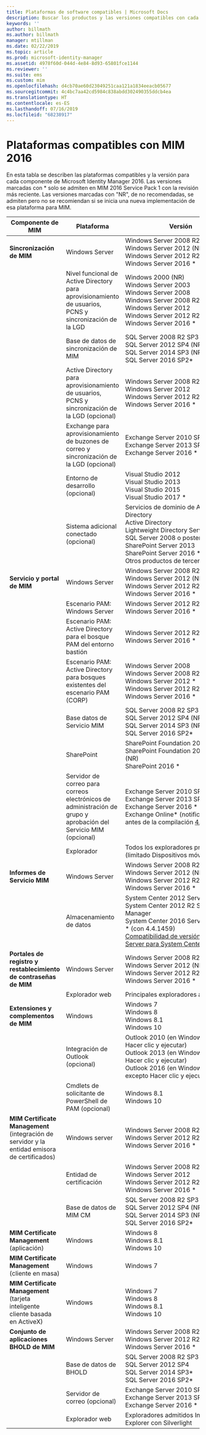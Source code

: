 ```yaml
---
title: Plataformas de software compatibles | Microsoft Docs
description: Buscar los productos y las versiones compatibles con cada uno de los componentes de MIM 2016
keywords: ''
author: billmath
ms.author: billmath
manager: mtillman
ms.date: 02/22/2019
ms.topic: article
ms.prod: microsoft-identity-manager
ms.assetid: 4978f60d-044d-4e84-8d93-65801fce1144
ms.reviewer: ''
ms.suite: ems
ms.custom: mim
ms.openlocfilehash: d4cb70ae60d23049251caa121a1834eeacb05677
ms.sourcegitcommit: 4c4bc7aa42cd5984c838abdd302490355ddcb4ea
ms.translationtype: HT
ms.contentlocale: es-ES
ms.lasthandoff: 07/16/2019
ms.locfileid: "68238917"
---
```

# <a name="supported-platforms-for-mim-2016"></a>Plataformas compatibles con MIM 2016

En esta tabla se describen las plataformas compatibles y la versión para cada componente de Microsoft Identity Manager 2016. Las versiones marcadas con * solo se admiten en MIM 2016 Service Pack 1 con la revisión más reciente.  Las versiones marcadas con "NR", de no recomendadas, se admiten pero no se recomiendan si se inicia una nueva implementación de esa plataforma para MIM.


| **Componente de MIM** | **Plataforma** | **Versión** |
|-------------------|--------------|--------------|
| **Sincronización de MIM** | Windows Server | Windows Server 2008 R2 SP1 (NR)<br/>Windows Server 2012 (NR)<br/>Windows Server 2012 R2<br/>Windows Server 2016 * |
| | Nivel funcional de Active Directory para aprovisionamiento de usuarios, PCNS y sincronización de la LGD | Windows 2000 (NR)<br/>Windows Server 2003<br/>Windows Server 2008<br/>Windows Server 2008 R2<br/>Windows Server 2012<br/>Windows Server 2012 R2<br/>Windows Server 2016 *
| | Base de datos de sincronización de MIM | SQL Server 2008 R2 SP3 (NR)<br/>SQL Server 2012 SP4 (NR)<br/>SQL Server 2014 SP3 (NR) <br/> SQL Server 2016 SP2* |
| | Active Directory para aprovisionamiento de usuarios, PCNS y sincronización de la LGD (opcional)|Windows Server 2008 R2 SP1<br/>Windows Server 2012<br/>Windows Server 2012 R2 <br/> Windows Server 2016 * |
| | Exchange para aprovisionamiento de buzones de correo y sincronización de la LGD (opcional)|Exchange Server 2010 SP3 (NR)<br/>Exchange Server 2013 SP1<br/>Exchange Server 2016 * |
| | Entorno de desarrollo (opcional) | Visual Studio 2012<br/>Visual Studio 2013 <br/> Visual Studio 2015 <br/> Visual Studio 2017 * |
| | Sistema adicional conectado (opcional) | Servicios de dominio de Active Directory<br/>Active Directory<br/>Lightweight Directory Services<br/>SQL Server 2008 o posterior<br/>SharePoint Server 2013<br/> SharePoint Server 2016 * <br/> Otros productos de terceros |
| **Servicio y portal de MIM** | Windows Server | Windows Server 2008 R2 SP1 (NR)<br/>Windows Server 2012 (NR)<br/>Windows Server 2012 R2 <br/> Windows Server 2016 * |
| |Escenario PAM:  Windows Server | Windows Server 2012 R2 (NR) <br/> Windows Server 2016 * |
| |Escenario PAM: Active Directory para el bosque PAM del entorno bastión | Windows Server 2012 R2 (NR) <br/> Windows Server 2016 * |
| |Escenario PAM: Active Directory para bosques existentes del escenario PAM (CORP) | Windows Server 2008 <br/> Windows Server 2008 R2 * <br/> Windows Server 2012 * <br/> Windows Server 2012 R2 * <br/> Windows Server 2016 * |
| | Base datos de Servicio MIM | SQL Server 2008 R2 SP3 (NR)<br/>SQL Server 2012 SP4 (NR)<br/>SQL Server 2014 SP3 (NR) <br/> SQL Server 2016 SP2* |
| | SharePoint | SharePoint Foundation 2010 (NR)<br/>SharePoint Foundation 2013 SP1 (NR) <br/> SharePoint 2016 * |
| | Servidor de correo para correos electrónicos de administración de grupo y aprobación del Servicio MIM (opcional) | Exchange Server 2010 SP3 (NR)<br/>Exchange Server 2013 SP1 <br/> Exchange Server 2016 * <br/> Exchange Online* (notificación solo antes de la compilación [4.4.1749.0](https://docs.microsoft.com/microsoft-identity-manager/reference/version-history#version-4417490)) |
| | Explorador | Todos los exploradores principales * (limitado Dispositivos móviles)|
| **Informes de Servicio MIM** | Windows Server |  Windows Server 2008 R2 SP1 (NR)<br/>Windows Server 2012 (NR) <br/>Windows Server 2012 R2 <br/> Windows Server 2016 * |
| | Almacenamiento de datos | System Center 2012 Service Manager <br/> System Center 2012 R2 Service Manager <br/> System Center 2016 Service Manager * (con 4.4.1459)<br/> [Compatibilidad de versión de SQL Server para System Center 2016](https://docs.microsoft.com/system-center/scsm/upgrade-to-sm-2016) |
| **Portales de registro y restablecimiento de contraseñas de MIM** | Windows Server | Windows Server 2008 R2 SP1 (NR)<br/>Windows Server 2012 (NR)<br/>Windows Server 2012 R2 <br/> Windows Server 2016 * |
| | Explorador web | Principales exploradores admitidos |
| **Extensiones y complementos de MIM** | Windows | Windows 7<br/>Windows 8<br/>Windows 8.1<br/>Windows 10 |
| | Integración de Outlook (opcional) | Outlook 2010 (en Windows, excepto Hacer clic y ejecutar)<br/>Outlook 2013 (en Windows, excepto Hacer clic y ejecutar) <br/> Outlook 2016 (en Windows 10, excepto Hacer clic y ejecutar) * |
| | Cmdlets de solicitante de PowerShell de PAM (opcional) | Windows 8.1<br/>Windows 10 |
| **MIM Certificate Management** (integración de servidor y la entidad emisora de certificados) | Windows server | Windows Server 2008 R2 SP1 (NR)<br/>Windows Server 2012 R2 <br/> Windows Server 2016 * |
| | Entidad de certificación | Windows Server 2008 R2 SP1 (NR)<br/>Windows Server 2012<br/>Windows Server 2012 R2 <br/> Windows Server 2016 * |
| | Base de datos de MIM CM | SQL Server 2008 R2 SP3 (NR)<br/>SQL Server 2012 SP4 (NR)<br/>SQL Server 2014 SP3 (NR) <br/> SQL Server 2016 SP2* |
| **MIM Certificate Management** (aplicación) | Windows | Windows 8<br/>Windows 8.1<br/>Windows 10 |
| **MIM Certificate Management** (cliente en masa) | Windows | Windows 7 |
| **MIM Certificate Management** (tarjeta inteligente cliente basada en ActiveX) | Windows | Windows 7 <br/> Windows 8 <br/> Windows 8.1 <br/> Windows 10 |
| **Conjunto de aplicaciones BHOLD de MIM** | Windows Server | Windows Server 2008 R2 SP1 (NR)<br/>Windows Server 2012 R2 <br/> Windows Server 2016 * |
| | Base de datos de BHOLD | SQL Server 2008 R2 SP3 (NR)<br/>SQL Server 2012 SP4  <br/> SQL Server 2014 SP3* <br/> SQL Server 2016 SP2* |
| | Servidor de correo (opcional) | Exchange Server 2010 SP3 (NR)<br/>Exchange Server 2013 SP1 <br/> Exchange Server 2016 * |
| | Explorador web | Exploradores admitidos Internet Explorer con Silverlight |
